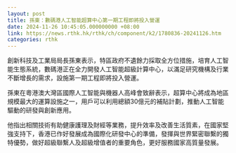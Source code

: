 ```yaml
---
layout: post
title: 孫東：數碼港人工智能超算中心第一期工程即將投入營運
date: 2024-11-26 10:45:05.000000000 +08:00
link: https://news.rthk.hk/rthk/ch/component/k2/1780836-20241126.htm
categories: rthk
---
```


創新科技及工業局局長孫東表示，特區政府不遺餘力採取全方位措施，培育人工智能生態系統，數碼港正在全力開發人工智能超級計算中心，以滿足研究機構及行業不斷增長的需求，設施第一期工程即將投入營運。

孫東在粵港澳大灣區國際人工智能與機器人高峰會致辭表示，超算中心將成為地區規模最大的運算設施之一，用戶可以利用總額30億元的補貼計劃，推動人工智能驅動的研發與創新應用。

他指出相關技術有助健康護理及財經等業務，提升效率及改善生活質素，在國家堅強支持下，香港已作好發展成為國際化研發中心的準備，發揮與世界緊密聯繫的獨特優勢，做好超級聯繫人及超級增值者的重要角色，更好服務國家高質量發展。
